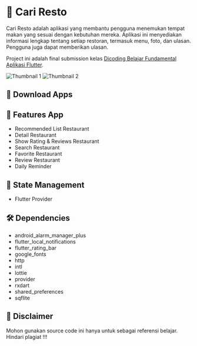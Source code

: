 # :ramen: Cari Resto

Cari Resto adalah aplikasi yang membantu pengguna menemukan tempat makan yang sesuai dengan kebutuhan mereka. Aplikasi ini menyediakan informasi lengkap tentang setiap restoran, termasuk menu, foto, dan ulasan. Pengguna juga dapat memberikan ulasan.

Project ini adalah final submission kelas [Dicoding Belajar Fundamental Aplikasi Flutter](https://www.dicoding.com/academies/195).

![Thumbnail 1](https://github.com/triagung128/cari-restoran/blob/master/assets/banners/1.png)
![Thumbnail 2](https://github.com/triagung128/cari-restoran/blob/master/assets/banners/2.png)

## :iphone: Download Apps


## :tada: Features App
- Recommended List Restaurant
- Detail Restaurant
- Show Rating & Reviews Restaurant
- Search Restaurant
- Favorite Restaurant
- Review Restaurant
- Daily Reminder

## :loudspeaker: State Management
- Flutter Provider

## :hammer_and_wrench: Dependencies
- android_alarm_manager_plus
- flutter_local_notifications
- flutter_rating_bar
- google_fonts
- http
- intl
- lottie
- provider
- rxdart
- shared_preferences
- sqflite

## :stop_sign: Disclaimer
Mohon gunakan source code ini hanya untuk sebagai referensi belajar. Hindari plagiat !!!
